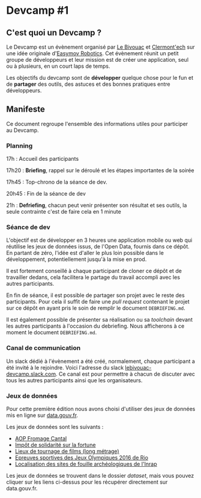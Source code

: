 # Devcamp #1

## C'est quoi un Devcamp ?

Le Devcamp est un évènement organisé par [Le Bivouac](http://lebivouac.com) et [Clermont'ech](http://clermontech.org) sur une idée originale d'[Easymov Robotics](http://easymov.fr).
Cet évènement réunit un petit groupe de développeurs et leur mission est de créer une application, seul ou à plusieurs, en un court laps de temps.

Les objectifs du devcamp sont de **développer** quelque chose pour le fun et de **partager** des outils, des astuces et des bonnes pratiques entre développeurs.

## Manifeste

Ce document regroupe l'ensemble des informations utiles pour participer au Devcamp.

### Planning

17h
: Accueil des participants

17h20
: **Briefing**, rappel sur le déroulé et les étapes importantes de la soirée

17h45
: Top-chrono de la séance de dev.

20h45
: Fin de la séance de dev

21h
: **Defriefing**, chacun peut venir présenter son résultat et ses outils,
la seule contrainte c'est de faire cela en 1 minute

### Séance de dev

L'objectif est de développer en 3 heures une application mobile ou web qui réutilise les jeux de données issus, de l'Open Data, fournis dans ce dépôt.
En partant de zéro, l'idée est d'aller le plus loin possible dans le développement, potentiellement jusqu'à la mise en prod.

Il est fortement conseillé à chaque participant de cloner ce dépôt et de travailler dedans, cela facilitera le partage du travail accompli avec les autres participants.

En fin de séance, il est possible de partager son projet avec le reste des participants.
Pour cela il suffit de faire une *pull request* contenant le projet sur ce dépôt en ayant pris le soin de remplir le document `DEBRIEFING.md`.

Il est également possible de présenter sa réalisation ou sa *toolchain* devant les autres participants à l'occasion du debriefing.
Nous afficherons à ce moment le document `DEBRIEFING.md`.

### Canal de communication

Un slack dédié à l'évènement a été créé, normalement, chaque participant a été invité à le rejoindre.
Voici l'adresse du slack [lebivouac-devcamp.slack.com](http://lebivouac-devcamp.slack.com).
Ce canal est pour permettre à chacun de discuter avec tous les autres participants ainsi que les organisateurs.

### Jeux de données

Pour cette première édition nous avons choisi d'utiliser des jeux de données mis en ligne sur [data.gouv.fr](http://data.gouv.fr).

Les jeux de données sont les suivants :

- [AOP Fromage Cantal](https://www.data.gouv.fr/fr/datasets/aire-geographique-dune-appelation-dorigine-protegee-de-type-fromage-dans-le-cantal-1/)
- [Impôt de solidarité sur la fortune](https://www.data.gouv.fr/fr/datasets/impot-de-solidarite-sur-la-fortune/)
- [Lieux de tournage de films (long métrage)](https://www.data.gouv.fr/fr/datasets/lieux-de-tournage-de-films-long-metrage-prs/)
- [Epreuves sportives des Jeux Olympiques 2016 de Rio](https://www.data.gouv.fr/fr/datasets/epreuves-sportives-des-jeux-olympiques-2016-de-rio/#_)
- [Localisation des sites de fouille archéologiques de l'Inrap](https://www.data.gouv.fr/fr/datasets/localisation-des-sites-de-fouille-archeologiques-de-l-inrap-idf/)

Les jeux de données se trouvent dans le dossier *dataset*, mais vous pouvez cliquer sur les liens ci-dessus pour les récupérer directement sur data.gouv.fr.
